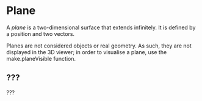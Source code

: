 # Plane

A _plane_ is a two-dimensional surface that extends infinitely. It is defined by a position and two vectors.

Planes are not considered objects or real geometry. As such, they are not displayed in the 3D viewer; in order to visualise a plane, use the make.planeVisible function. 

## ???

??? 
